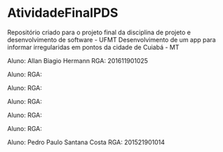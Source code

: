 # AtividadeFinalPDS
Repositório criado para o projeto final da disciplina de projeto e desenvolvimento de software  - UFMT
Desenvolvimento de um app para informar irregularidas em pontos da cidade de Cuiabá - MT

Aluno: Allan Biagio Hermann
RGA: 201611901025

Aluno: 
RGA: 

Aluno: 
RGA: 

Aluno: 
RGA: 

Aluno: 
RGA: 

Aluno: 
RGA: 

Aluno: Pedro Paulo Santana Costa
RGA: 201521901014
